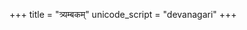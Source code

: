 +++
title = "त्र्यम्बकम्"
unicode_script = "devanagari"
+++

<div class="js_include" url="/vedAH/Rk/shAkalam/saMhitA/prAchInA_prastutiH/07/aMshAH/tryambakam.md"  newLevelForH1="2" includeTitle="true"> </div>  

